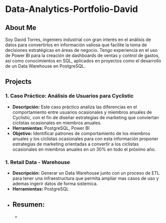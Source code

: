 # Data-Analytics-Portfolio-David
## About Me
Soy David Torres, ingeniero industrial con gran interés en el análisis de datos para convertirlos en información valiosa que facilite la toma de decisiones estratégicas en áreas de negocio. Tengo experiencia en el uso de Power BI para la creación de dashboards de ventas y control de gastos, así como conocimientos en SQL, aplicados en proyectos como el desarrollo de un Data Warehouse en PostgreSQL.

## Projects

### 1. Caso Práctico: Análisis de Usuarios para Cyclistic
- **Descripción:** Este caso práctico analiza las diferencias en el comportamiento entre usuarios ocasionales y miembros anuales de Cyclistic, con el fin de diseñar estrategias de marketing que conviertan ciclistas ocasionales en miembros anuales.
- **Herramientas:** PostgreSQL, Power BI
- **Objetivo:** Identificar patrones de comportamiento de los miembros anuales y los ciclistas ocasionales para con esta información proponer estrategias de marketing orientadas a convertir a los ciclistas ocasionales en miembros anuales en un 30% en todo el próximo año.
### 1. Retail Data - Warehouse
- **Descripción:** Generar un Data Warehouse junto con un proceso de ETL para tener una infraestructura que permita ampliar mas casos de uso y ademas ingerir datos de forma sistemica.
- **Herramientas:** PostgreSQL
- **Resumen:**
  - 
  - 
